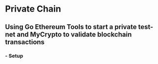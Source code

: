 # Private Chain
## Using Go Ethereum Tools to start a private test-net and MyCrypto to validate blockchain transactions

### - Setup
